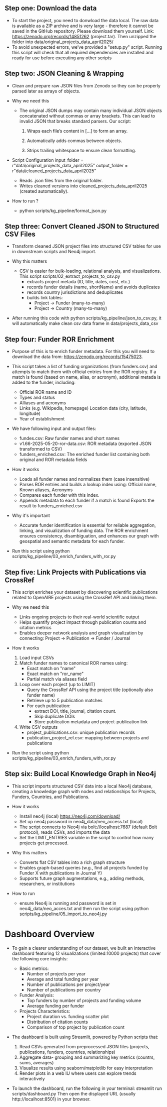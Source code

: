 ## Step one: Download the data
- To start the project, you need to donwload the data local. The raw data is available as a ZIP archive and is very large - therefore it cannot be saved in the GitHub repository. Please download them yourself. Link: https://zenodo.org/records/14851262 (project.tar). Then unzipped the folder into data/original_projects_data_april2025/
- To avoid unexpected errors, we’ve provided a "setup.py" script. Running this script will check that all required dependencies are installed and ready for use before executing any other scripts


## Step two: JSON Cleaning & Wrapping 
- Clean and prepare raw JSON files from Zenodo so they can be properly parsed later as arrays of objects.

- Why we need this 
    - The original JSON dumps may contain many individual JSON objects concatenated without commas or array brackets. This can lead to invalid JSON that breaks standard parsers. Our script:

        1) Wraps each file’s content in [...] to form an array.

        2) Automatically adds commas between objects.

        3) Strips trailing whitespace to ensure clean formatting.

- Script Configuration 
    input_folder = r"data\original_projects_data_april2025"
    output_folder = r"data\cleaned_projects_data_april2025"
    - Reads .json files from the original folder.
    - Writes cleaned versions into cleaned_projects_data_april2025 (created automatically).

- How to run ?
    - python scripts/kg_pipeline/format_json.py


## Step three: Convert Cleaned JSON to Structured CSV Files 
- Transform cleaned JSON project files into structured CSV tables for use in downstream scripts and Neo4j import.

- Why this matters
    - CSV is easier for bulk-loading, relational analysis, and visualizations. This script scripts/02_extract_projects_to_csv.py 
        - extracts project metada (ID, title, dates, cost, etc.)
        - records funder details (name, shortName) and avoids duplicates
        - records country jurisdictions and deduplicates
        - builds link tables: 
            - Project -> Funder (many-to-many)
            - Project -> Country (many-to-many)
- After running this code with python scripts/kg_pipeline/json_to_csv.py, it will automatically make clean csv data frame in data/projects_data_csv


## Step four: Funder ROR Enrichment
- Purpose of this is to enrich funder metadata. For this you will need to download the data from: https://zenodo.org/records/15475023.

- This script takes a list of funding organizations (from funders.csv) and attempts to match them with official entries from the ROR registry. If a match is found (based on name, alias, or acronym), additional metada is added to the funder, including:
    - Official ROR name and ID
    - Types and status
    - Alliases and acronyms 
    - Links (e.g. Wikipedia, homepage)
    Location data (city, latitude, longitude)
    - Year of establishment

- We have following input and output files:
    - fundes.csv: Raw funder names and short names
    -  v1.66-2025-05-20-ror-data.csv: ROR metadata (exported JSON transformed to CSV)
    - funders_enriched.csv: The enriched funder list containing both original and ROR metadata fields

- How it works
    - Loads all funder names and normalizes them (case insensitive)
    - Parses ROR entries and builds a lookup index using: Official name, Known aliases, Acronyms
    - Compares each funder with this index.
    - Appends metadata to each funder if a match is found
    Exports the result to funders_enriched.csv

- Why it's important
    - Accurate funder identification is essential for reliable aggregation, linking, and visualization of funding data. The ROR enrichment ensures consistency, disambiguation, and enhances our graph with geospatial and semantic metadata for each funder.
- Run this script using python scripts/kg_pipeline/03_enrich_funders_with_ror.py

## Step five: Link Projects with Publications via CrossRef
- This script enriches your dataset by discovering scientific publications related to OpenAIRE projects using the CrossRef API and linking them.

- Why we need this
    - Links ongoing projects to their real-world scientific output
    - Helps quantify project impact through publication counts and citation metrics
    - Enables deeper network analysis and graph visualization by connecting:
Project → Publication → Funder / Journal

- How it works
    1) Load input CSVs 
    2) Match funder names to canonical ROR names using: 
        - Exact match on "name"
        - Exact match on "ror_name"
        - Partial match via aliases field
    3) Loop over each project (up to LIMIT)
        - Query the CrossRef API using the project title (optionally also funder name)
        - Retrieve up to 5 publication matches
        - For each publication: 
            - extract DOI, title, journal, citation count.
            - Skip duplicate DOIs
            - Store publication metadata and project-publication link
    4) Write CSV outputs
        - project_publications.csv: unique publication records
        - publication_project_rel.csv: mapping between projects and publications

- Run the script using python scripts/kg_pipeline/03_enrich_funders_with_ror.py

## Step six: Build Local Knowledge Graph in Neo4j
- This script imports structured CSV data into a local Neo4j database, creating a knowledge graph with nodes and relationships for Projects, Funders, Countries, and Publications.

- How it works 
    - Install neo4j (local) https://neo4j.com/download/ 
    - Set up neo4j password in neo4j_data/neo_access.txt (local)
    - The script connects to Neo4j via bolt://localhost:7687 (default Bolt protocol), reads CSVs, and imports the data 
    - Set the LIMIT_ENTRIES variable in the script to control how many projects get processed.
- Why this matters
    - Converts flat CSV tables into a rich graph structure
    - Enables graph-based queries (w.g., find all projects funded by Funder X with publications in Journal Y)
    - Supports future graph augmentations, e.g., adding methods, researchers, or institutions

- How to run
    - ensure Neo4j is running and password is set in neo4j_data/neo_acces.txt and then run the script using python scripts/kg_pipeline/05_import_to_neo4j.py


# Dashboard Overview
- To gain a clearer understanding of our dataset, we built an interactive dashboard featuring 12 visualizations (limited:10000 projects) that cover the following core insights: 
    - Basic metrics:
        - Number of projects per year
        - Average and total funding per year
        - Number of publications per project/year
        - Number of publications per country
    - Funder Analysis:
        - Top funders by number of projects and funding volume
        - Average funding per funder
    - Projects Characteristics:
        - Project duration vs. funding scatter plot
        - Distribution of citation counts
        - Comparison of top project by publication count

- The dashboard is built using Streamlit, powered by Python scripts that: 
    1) Read CSVs generated from preprocessed JSON files (projects, publications, funders, countries, relationships)
    2) Aggregate data- grouping and summarizing key metrics (countrs, sums, averages)
    3) Visualize results using seaborn/matplotlib for easy interpretation
    4) Render plots in a web IU where users can explore trends interactively
- To launch the dashboard, run the following in your terminal:
streamlit run scripts/dashboard.py
Then open the displayed URL (usually http://localhost:8501) in your browser.


